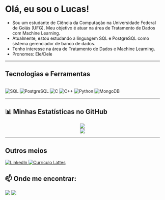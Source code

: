 # Olá, eu sou o Lucas!

- Sou um estudante de Ciência da Computação na Universidade Federal de Goiás (UFG). Meu objetivo é atuar na área de Tratamento de Dados com Machine Learning.
- Atualmente, estou estudando a linguagem SQL e PostgreSQL como sistema gerenciador de banco de dados.
- Tenho interesse na área de Tratamento de Dados e Machine Learning.
- Pronomes: Ele/Dele

---

## Tecnologias e Ferramentas

<div style="display: inline_block"><br>
  <img src="https://img.shields.io/badge/SQL-000000?style=for-the-badge&logo=database&logoColor=white" alt="SQL">
  <img src="https://img.shields.io/badge/PostgreSQL-4169E1?style=for-the-badge&logo=postgresql&logoColor=white" alt="PostgreSQL">
  <img src="https://img.shields.io/badge/C-A8B9CC?style=for-the-badge&logo=c&logoColor=black" alt="C">
  <img src="https://img.shields.io/badge/C%2B%2B-00599C?style=for-the-badge&logo=cplusplus&logoColor=white" alt="C++">
  <img src="https://img.shields.io/badge/Python-3776AB?style=for-the-badge&logo=python&logoColor=white" alt="Python">
  <img src="https://img.shields.io/badge/MongoDB-47A248?style=for-the-badge&logo=mongodb&logoColor=white" alt="MongoDB">
</div>

---

## 📊 Minhas Estatísticas no GitHub

<div align="center">
  <a href="https://github.com/anuraghazra/github-readme-stats">
    <img align="center" src="https://github-readme-stats.vercel.app/api?username=lucasanso&show_icons=true&theme=dark&include_all_commits=true&count_private=true"/>
  </a>
  <br>
  <a href="https://github.com/anuraghazra/github-readme-stats">
    <img align="center" src="https://github-readme-stats.vercel.app/api/top-langs/?username=lucasanso&layout=compact&langs_count=8&theme=dark"/>
  </a>
</div>

---

## Outros meios

<a href="https://www.linkedin.com/in/sansolucas" target="_blank">
  <img src="https://img.shields.io/badge/LinkedIn-0077B5?style=for-the-badge&logo=linkedin&logoColor=white" alt="LinkedIn">
</a>

<a href="http://lattes.cnpq.br/5663926736273359" target="_blank">
  <img src="https://img.shields.io/badge/Currículo_Lattes-0A477E?style=for-the-badge" alt="Currículo Lattes">
</a>

## 📫 Onde me encontrar:

<a href="mailto:seu-email-aqui@exemplo.com"><img src="https://img.shields.io/badge/Gmail-D14836?style=for-the-badge&logo=gmail&logoColor=white" /></a>
<a href="https://www.linkedin.com/in/seu-usuario-linkedin" target="_blank"><img src="https://img.shields.io/badge/LinkedIn-0077B5?style=for-the-badge&logo=linkedin&logoColor=white" target="_blank" /></a>
